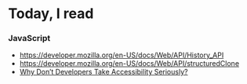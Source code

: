 # Today, I read
### JavaScript
- https://developer.mozilla.org/en-US/docs/Web/API/History_API
- https://developer.mozilla.org/en-US/docs/Web/API/structuredClone
- [Why Don’t Developers Take Accessibility Seriously?](https://css-tricks.com/why-dont-developers-take-accessibility-seriously/)

